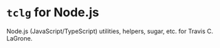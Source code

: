 # `tclg` for Node.js

Node.js (JavaScript/TypeScript) utilities, helpers, sugar, etc. for Travis C. LaGrone.
